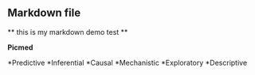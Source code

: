 

## Markdown file

** this is my markdown demo test **

**Picmed**

*Predictive
*Inferential
*Causal
*Mechanistic 
*Exploratory
*Descriptive

